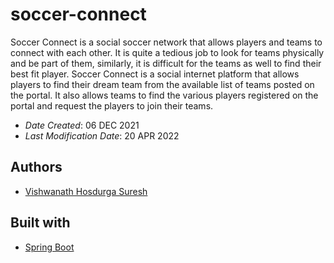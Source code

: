 # soccer-connect
Soccer Connect is a social soccer network that allows players and teams to connect with each other. It is quite a tedious job to look for teams physically and be part of them, similarly, it is difficult for the teams as well to find their best fit player. Soccer Connect is a social internet platform that allows players to find their dream team from the available list of teams posted on the portal. It also allows teams to find the various players registered on the portal and request the players to join their teams.
* *Date Created*: 06 DEC 2021
* *Last Modification Date*: 20 APR 2022

## Authors

* [Vishwanath Hosdurga Suresh](mailto:vishubhat239@gmail.com)

## Built with
* [Spring Boot](https://spring.io/projects/spring-boot)
